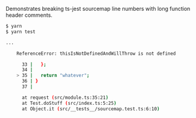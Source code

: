 Demonstrates breaking ts-jest sourcemap line numbers with long function header comments.

```sh
$ yarn
$ yarn test

...

    ReferenceError: thisIsNotDefinedAndWillThrow is not defined

      33 |   };
      34 |
    > 35 |   return "whatever";
      36 | }
      37 |

      at request (src/module.ts:35:21)
      at Test.doStuff (src/index.ts:5:25)
      at Object.it (src/__tests__/sourcemap.test.ts:6:10)
```

